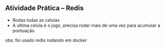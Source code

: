 ## Atividade Prática – Redis

- Rodas todas as celulas
- A ultima celula é o jogo, precisa rodar mais de uma vez para acumular a pontuação

obs: foi usado redis rodando em docker
